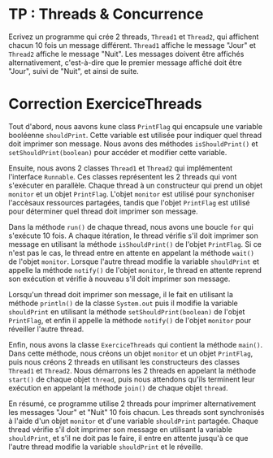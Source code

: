 # TP : Threads & Concurrence

Ecrivez un programme qui crée 2 threads, `Thread1` et `Thread2`, qui affichent chacun 10 fois un message différent. `Thread1` affiche le message "Jour" et `Thread2` affiche le message "Nuit". Les messages doivent être affichés alternativement, c'est-à-dire que le premier message affiché doit être "Jour", suivi de "Nuit", et ainsi de suite.


# Correction ExerciceThreads

Tout d'abord, nous aavons kune class `PrintFlag` qui encapsule une variable booléenne `shouldPrint`. Cette variable est utilisée pour indiquer quel thread doit imprimer son message. Nous avons des méthodes `isShouldPrint()` et `setShouldPrint(boolean)` pour accéder et modifier cette variable.

Ensuite, nous avons 2 classes `Thread1` et `Thread2` qui implémentent l'interface `Runnable`. Ces classes représentent les 2 threads qui vont s'exécuter en parallèle. Chaque thread à un constructeur qui prend un objet `monitor` et un objet `PrintFlag`. L'objet `monitor` est utilisé pour synchoniser l'accèsaux ressources partagées, tandis que l'objet `PrintFlag` est utilisé pour déterminer quel thread doit imprimer son message.

Dans la méthode `run()` de chaque thread, nous avons une boucle `for` qui s'exécute 10 fois. A chaque itération, le thread vérifie s'il doit imprimer son message en utilisant la méthode `isShouldPrint()` de l'objet `PrintFlag`. Si ce n'est pas le cas, le thread entre en attente en appelant la méthode `wait()` de l'objet `monitor`. Lorsque l'autre thread modifie la variable `shouldPrint` et appelle la méthode `notify()` de l'objet `monitor`, le thread en attente reprend son exécution et vérifie à nouveau s'il doit imprimer son message.

Lorsqu'un thread doit imprimer son message, il le fait en utilisant la méthode `println()` de la classe `System.out` puis il modifie la variable `shouldPrint` en utilisant la méthode `setShouldPrint(boolean)` de l'objet `PrintFlag`, et enfin il appelle la méthode `notify()` de l'objet `monitor` pour réveiller l'autre thread.

Enfin, nous avons la classe `ExerciceThreads` qui contient la méthode `main()`. Dans cette méthode, nous créons un objet `monitor` et un objet `PrintFlag`, puis nous créons 2 threads en utilisant les constructeurs des classes `Thread1` et `Thread2`. Nous démarrons les 2 threads en appelant la méthode `start()` de chaque objet `thread`, puis nous attendons qu'ils terminent leur exécution en appelant la méthode `join()` de chaque objet `thread`.

En résumé, ce programme utilise 2 threads pour imprimer alternativement les messages "Jour" et "Nuit" 10 fois chacun. Les threads sont synchronisés à l'aide d'un objet `monitor` et d'une variable `shouldPrint` partagée. Chaque thread vérifie s'il doit imprimer son message en utilisant la variable `shouldPrint`, et s'il ne doit pas le faire, il entre en attente jusqu'à ce que l'autre thread modifie la variable `shouldPrint` et le réveille.